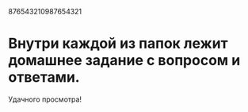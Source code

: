 876543210987654321
# Внутри каждой из папок лежит домашнее задание с вопросом и ответами.
Удачного просмотра!
